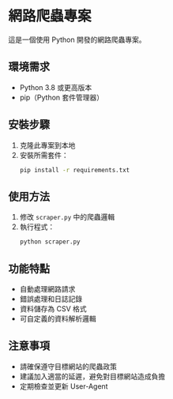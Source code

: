 # 網路爬蟲專案

這是一個使用 Python 開發的網路爬蟲專案。

## 環境需求

- Python 3.8 或更高版本
- pip（Python 套件管理器）

## 安裝步驟

1. 克隆此專案到本地
2. 安裝所需套件：
   ```bash
   pip install -r requirements.txt
   ```

## 使用方法

1. 修改 `scraper.py` 中的爬蟲邏輯
2. 執行程式：
   ```bash
   python scraper.py
   ```

## 功能特點

- 自動處理網路請求
- 錯誤處理和日誌記錄
- 資料儲存為 CSV 格式
- 可自定義的資料解析邏輯

## 注意事項

- 請確保遵守目標網站的爬蟲政策
- 建議加入適當的延遲，避免對目標網站造成負擔
- 定期檢查並更新 User-Agent 